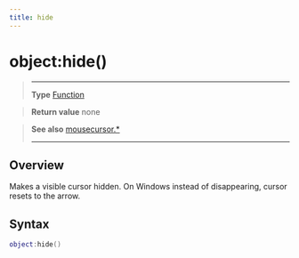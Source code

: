 ```yaml
---
title: hide
---
```

# object:hide()

> --------------------- ------------------------------------------------------------------------------------------
> __Type__              [Function](https://docs.coronalabs.com/api/type/Function.html)

> __Return value__      none

> __See also__          [mousecursor.*](/plugin/mousecursor/)
> --------------------- ------------------------------------------------------------------------------------------

## Overview

Makes a visible cursor hidden. On Windows instead of disappearing, cursor resets to the arrow.

## Syntax
```lua
object:hide()
```